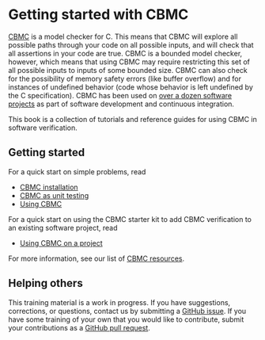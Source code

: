 # Getting started with CBMC

[CBMC](https://github.com/diffblue/cbmc) is a model checker for
C. This means that CBMC will explore all possible paths through your code
on all possible inputs, and will check that all assertions in your code are
true.
CBMC is a bounded model checker, however, which means that using CBMC may
require restricting this set of all possible inputs to inputs of some
bounded size.
CBMC can also check for the possibility of
memory safety errors (like buffer overflow) and for instances of
undefined behavior (code whose behavior is left undefined by the C
specification).  CBMC has been used on
[over a dozen software projects](projects.md) as part of software
development and continuous integration.

This book is a collection of tutorials and reference guides for using
CBMC in software verification.

## Getting started

For a quick start on simple problems, read
  * [CBMC installation](installation.md)
  * [CBMC as unit testing](cbmc/overview/unit-testing.md)
  * [Using CBMC](cbmc/overview)

For a quick start on using the CBMC starter kit to add CBMC verification
to an existing software project, read
  * [Using CBMC on a project]()

For more information, see our list of [CBMC resources](resources.md).

## Helping others

This training material is a work in progress.  If you have suggestions,
corrections, or questions, contact us by submitting a
[GitHub issue](https://github.com/model-checking/cbmc-training/issues).
If you have some training of your own that you would like to contribute,
submit your contributions as a
[GitHub pull request](https://github.com/model-checking/cbmc-training/pulls).
